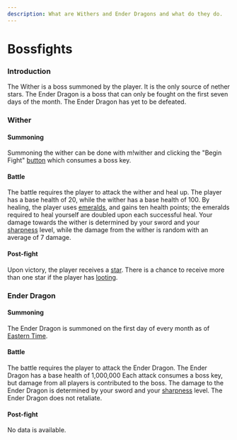 ```yaml
---
description: What are Withers and Ender Dragons and what do they do.
---
```


# Bossfights

### Introduction

The Wither is a boss summoned by the player. It is the only source of nether stars. The Ender Dragon is a boss that can only be fought on the first seven days of the month. The Ender Dragon has yet to be defeated.

### Wither

#### Summoning

Summoning the wither can be done with m!wither and clicking the "Begin Fight" [button](https://discord.com/developers/docs/interactions/message-components#buttons) which consumes a boss key.&#x20;

#### Battle

The battle requires the player to attack the wither and heal up. The player has a base health of 20, while the wither has a base health of 100. By healing, the player uses [emeralds](https://just-a-squid.gitbook.io/minecord-1/frequently-asked-questions/item-related-questions#what-are-emeralds-lapis-redstone-and-tokens-used-for), and gains ten health points; the emeralds required to heal yourself are doubled upon each successful heal. Your damage towards the wither is determined by your sword and your [sharpness](enchantments.md#introduction) level, while the damage from the wither is random with an average of 7 damage.

#### Post-fight

Upon victory, the player receives a [star](experience.md#nether-stars). There is a chance to receive more than one star if the player has [looting](enchantments.md#introduction).

### Ender Dragon

#### Summoning

The Ender Dragon is summoned on the first day of every month as of [Eastern Time](https://en.wikipedia.org/wiki/Eastern\_Time\_Zone).

#### Battle

The battle requires the player to attack the Ender Dragon. The Ender Dragon has a base health of 1,000,000 Each attack consumes a boss key, but damage from all players is contributed to the boss. The damage to the Ender Dragon is determined by your sword and your [sharpness](enchantments.md#introduction) level. The Ender Dragon does not retaliate.&#x20;

#### Post-fight

No data is available.
